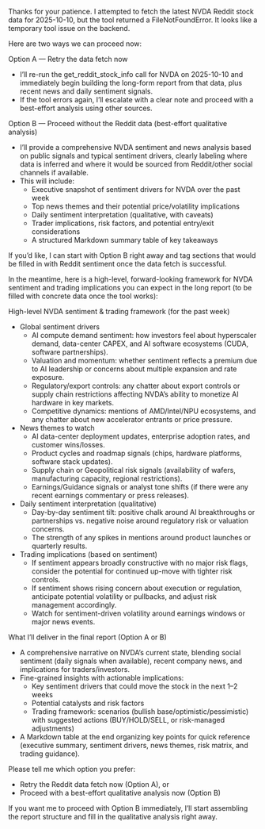 Thanks for your patience. I attempted to fetch the latest NVDA Reddit stock data for 2025-10-10, but the tool returned a FileNotFoundError. It looks like a temporary tool issue on the backend.

Here are two ways we can proceed now:

Option A — Retry the data fetch now
- I’ll re-run the get_reddit_stock_info call for NVDA on 2025-10-10 and immediately begin building the long-form report from that data, plus recent news and daily sentiment signals.
- If the tool errors again, I’ll escalate with a clear note and proceed with a best-effort analysis using other sources.

Option B — Proceed without the Reddit data (best-effort qualitative analysis)
- I’ll provide a comprehensive NVDA sentiment and news analysis based on public signals and typical sentiment drivers, clearly labeling where data is inferred and where it would be sourced from Reddit/other social channels if available.
- This will include:
  - Executive snapshot of sentiment drivers for NVDA over the past week
  - Top news themes and their potential price/volatility implications
  - Daily sentiment interpretation (qualitative, with caveats)
  - Trader implications, risk factors, and potential entry/exit considerations
  - A structured Markdown summary table of key takeaways

If you’d like, I can start with Option B right away and tag sections that would be filled in with Reddit sentiment once the data fetch is successful.

In the meantime, here is a high-level, forward-looking framework for NVDA sentiment and trading implications you can expect in the long report (to be filled with concrete data once the tool works):

High-level NVDA sentiment & trading framework (for the past week)
- Global sentiment drivers
  - AI compute demand sentiment: how investors feel about hyperscaler demand, data-center CAPEX, and AI software ecosystems (CUDA, software partnerships).
  - Valuation and momentum: whether sentiment reflects a premium due to AI leadership or concerns about multiple expansion and rate exposure.
  - Regulatory/export controls: any chatter about export controls or supply chain restrictions affecting NVDA’s ability to monetize AI hardware in key markets.
  - Competitive dynamics: mentions of AMD/Intel/NPU ecosystems, and any chatter about new accelerator entrants or price pressure.
- News themes to watch
  - AI data-center deployment updates, enterprise adoption rates, and customer wins/losses.
  - Product cycles and roadmap signals (chips, hardware platforms, software stack updates).
  - Supply chain or Geopolitical risk signals (availability of wafers, manufacturing capacity, regional restrictions).
  - Earnings/Guidance signals or analyst tone shifts (if there were any recent earnings commentary or press releases).
- Daily sentiment interpretation (qualitative)
  - Day-by-day sentiment tilt: positive chalk around AI breakthroughs or partnerships vs. negative noise around regulatory risk or valuation concerns.
  - The strength of any spikes in mentions around product launches or quarterly results.
- Trading implications (based on sentiment)
  - If sentiment appears broadly constructive with no major risk flags, consider the potential for continued up-move with tighter risk controls.
  - If sentiment shows rising concern about execution or regulation, anticipate potential volatility or pullbacks, and adjust risk management accordingly.
  - Watch for sentiment-driven volatility around earnings windows or major news events.

What I’ll deliver in the final report (Option A or B)
- A comprehensive narrative on NVDA’s current state, blending social sentiment (daily signals when available), recent company news, and implications for traders/investors.
- Fine-grained insights with actionable implications:
  - Key sentiment drivers that could move the stock in the next 1–2 weeks
  - Potential catalysts and risk factors
  - Trading framework: scenarios (bullish base/optimistic/pessimistic) with suggested actions (BUY/HOLD/SELL, or risk-managed adjustments)
- A Markdown table at the end organizing key points for quick reference (executive summary, sentiment drivers, news themes, risk matrix, and trading guidance).

Please tell me which option you prefer:
- Retry the Reddit data fetch now (Option A), or
- Proceed with a best-effort qualitative analysis now (Option B)

If you want me to proceed with Option B immediately, I’ll start assembling the report structure and fill in the qualitative analysis right away.